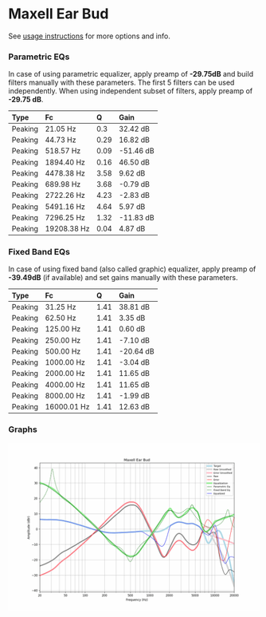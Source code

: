 # Maxell Ear Bud
See [usage instructions](https://github.com/jaakkopasanen/AutoEq#usage) for more options and info.

### Parametric EQs
In case of using parametric equalizer, apply preamp of **-29.75dB** and build filters manually
with these parameters. The first 5 filters can be used independently.
When using independent subset of filters, apply preamp of **-29.75 dB**.

| Type    | Fc          |    Q | Gain      |
|:--------|:------------|:-----|:----------|
| Peaking | 21.05 Hz    | 0.3  | 32.42 dB  |
| Peaking | 44.73 Hz    | 0.29 | 16.82 dB  |
| Peaking | 518.57 Hz   | 0.09 | -51.46 dB |
| Peaking | 1894.40 Hz  | 0.16 | 46.50 dB  |
| Peaking | 4478.38 Hz  | 3.58 | 9.62 dB   |
| Peaking | 689.98 Hz   | 3.68 | -0.79 dB  |
| Peaking | 2722.26 Hz  | 4.23 | -2.83 dB  |
| Peaking | 5491.16 Hz  | 4.64 | 5.97 dB   |
| Peaking | 7296.25 Hz  | 1.32 | -11.83 dB |
| Peaking | 19208.38 Hz | 0.04 | 4.87 dB   |

### Fixed Band EQs
In case of using fixed band (also called graphic) equalizer, apply preamp of **-39.49dB**
(if available) and set gains manually with these parameters.

| Type    | Fc          |    Q | Gain      |
|:--------|:------------|:-----|:----------|
| Peaking | 31.25 Hz    | 1.41 | 38.81 dB  |
| Peaking | 62.50 Hz    | 1.41 | 3.35 dB   |
| Peaking | 125.00 Hz   | 1.41 | 0.60 dB   |
| Peaking | 250.00 Hz   | 1.41 | -7.10 dB  |
| Peaking | 500.00 Hz   | 1.41 | -20.64 dB |
| Peaking | 1000.00 Hz  | 1.41 | -3.04 dB  |
| Peaking | 2000.00 Hz  | 1.41 | 11.65 dB  |
| Peaking | 4000.00 Hz  | 1.41 | 11.65 dB  |
| Peaking | 8000.00 Hz  | 1.41 | -1.99 dB  |
| Peaking | 16000.01 Hz | 1.41 | 12.63 dB  |

### Graphs
![](./Maxell%20Ear%20Bud.png)